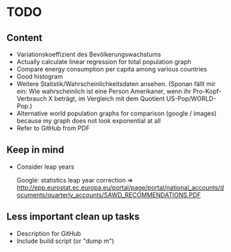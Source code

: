 TODO
====

Content
-------

- Variationskoeffizient des Bevölkerungswachstums
- Actually calculate linear regression for total population graph
- Compare energy consumption per capita among various countries
- Good histogram
- Weitere Statistik/Wahrscheinlichkeitsdaten ansehen. (Sponan fällt mir
    ein: Wie wahrscheinlich ist eine Person Amerikaner, wenn ihr
    Pro-Kopf-Verbrauch X beträgt, im Vergleich mit dem Quotient
    US-Pop/WORLD-Pop.)
- Alternative world population graphs for comparison (google / images) because my graph does not look exponential at all
- Refer to GitHub from PDF


Keep in mind
------------

- Consider leap years

    Google: statistics leap year correction
    => http://epp.eurostat.ec.europa.eu/portal/page/portal/national_accounts/documents/quarterly_accounts/SAWD_RECOMMENDATIONS.PDF


Less important clean up tasks
-----------------------------

- Description for GitHub
- Include build script (or "dump m")
